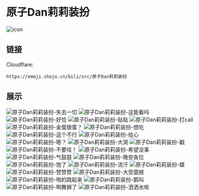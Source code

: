 # 原子Dan莉莉装扮
![icon](https://emoji.shojo.cn/bili/src/原子Dan莉莉装扮/icon.png)
## 链接
Cloudflare:
```
https://emoji.shojo.cn/bili/src/原子Dan莉莉装扮
```
## 展示
![原子Dan莉莉装扮-失去一切](https://emoji.shojo.cn/bili/src/原子Dan莉莉装扮/原子Dan莉莉装扮-失去一切.png)
![原子Dan莉莉装扮-这能看吗](https://emoji.shojo.cn/bili/src/原子Dan莉莉装扮/原子Dan莉莉装扮-这能看吗.png)
![原子Dan莉莉装扮-好恰](https://emoji.shojo.cn/bili/src/原子Dan莉莉装扮/原子Dan莉莉装扮-好恰.png)
![原子Dan莉莉装扮-贴贴](https://emoji.shojo.cn/bili/src/原子Dan莉莉装扮/原子Dan莉莉装扮-贴贴.png)
![原子Dan莉莉装扮-打call](https://emoji.shojo.cn/bili/src/原子Dan莉莉装扮/原子Dan莉莉装扮-打call.png)
![原子Dan莉莉装扮-金蛋银蛋？](https://emoji.shojo.cn/bili/src/原子Dan莉莉装扮/原子Dan莉莉装扮-金蛋银蛋？.png)
![原子Dan莉莉装扮-想吃](https://emoji.shojo.cn/bili/src/原子Dan莉莉装扮/原子Dan莉莉装扮-想吃.png)
![原子Dan莉莉装扮-这个不行](https://emoji.shojo.cn/bili/src/原子Dan莉莉装扮/原子Dan莉莉装扮-这个不行.png)
![原子Dan莉莉装扮-给心](https://emoji.shojo.cn/bili/src/原子Dan莉莉装扮/原子Dan莉莉装扮-给心.png)
![原子Dan莉莉装扮-嗯？](https://emoji.shojo.cn/bili/src/原子Dan莉莉装扮/原子Dan莉莉装扮-嗯？.png)
![原子Dan莉莉装扮-大哭](https://emoji.shojo.cn/bili/src/原子Dan莉莉装扮/原子Dan莉莉装扮-大哭.png)
![原子Dan莉莉装扮-戳](https://emoji.shojo.cn/bili/src/原子Dan莉莉装扮/原子Dan莉莉装扮-戳.png)
![原子Dan莉莉装扮-不要哇！](https://emoji.shojo.cn/bili/src/原子Dan莉莉装扮/原子Dan莉莉装扮-不要哇！.png)
![原子Dan莉莉装扮-希望没事](https://emoji.shojo.cn/bili/src/原子Dan莉莉装扮/原子Dan莉莉装扮-希望没事.png)
![原子Dan莉莉装扮-气鼓鼓](https://emoji.shojo.cn/bili/src/原子Dan莉莉装扮/原子Dan莉莉装扮-气鼓鼓.png)
![原子Dan莉莉装扮-晚安各位](https://emoji.shojo.cn/bili/src/原子Dan莉莉装扮/原子Dan莉莉装扮-晚安各位.png)
![原子Dan莉莉装扮-饱了](https://emoji.shojo.cn/bili/src/原子Dan莉莉装扮/原子Dan莉莉装扮-饱了.png)
![原子Dan莉莉装扮-流汗](https://emoji.shojo.cn/bili/src/原子Dan莉莉装扮/原子Dan莉莉装扮-流汗.png)
![原子Dan莉莉装扮-蝶](https://emoji.shojo.cn/bili/src/原子Dan莉莉装扮/原子Dan莉莉装扮-蝶.png)
![原子Dan莉莉装扮-赞赞赞](https://emoji.shojo.cn/bili/src/原子Dan莉莉装扮/原子Dan莉莉装扮-赞赞赞.png)
![原子Dan莉莉装扮-大受震撼](https://emoji.shojo.cn/bili/src/原子Dan莉莉装扮/原子Dan莉莉装扮-大受震撼.png)
![原子Dan莉莉装扮-啪的跳起来](https://emoji.shojo.cn/bili/src/原子Dan莉莉装扮/原子Dan莉莉装扮-啪的跳起来.png)
![原子Dan莉莉装扮-鹅叫](https://emoji.shojo.cn/bili/src/原子Dan莉莉装扮/原子Dan莉莉装扮-鹅叫.png)
![原子Dan莉莉装扮-啊舞狮了](https://emoji.shojo.cn/bili/src/原子Dan莉莉装扮/原子Dan莉莉装扮-啊舞狮了.png)
![原子Dan莉莉装扮-洒洒水啦](https://emoji.shojo.cn/bili/src/原子Dan莉莉装扮/原子Dan莉莉装扮-洒洒水啦.png)
